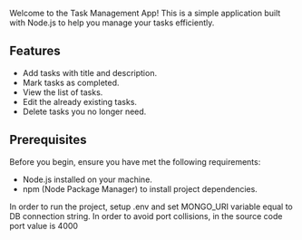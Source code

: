 Welcome to the Task Management App! This is a simple application built with Node.js to help you manage your tasks efficiently.

## Features

- Add tasks with title and description.
- Mark tasks as completed.
- View the list of tasks.
- Edit the already existing tasks.
- Delete tasks you no longer need.

## Prerequisites

Before you begin, ensure you have met the following requirements:

- Node.js installed on your machine.
- npm (Node Package Manager) to install project dependencies.

In order to run the project, setup .env and set MONGO_URI variable equal to DB connection string.
In order to avoid port collisions, in the source code port value is 4000
